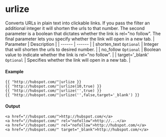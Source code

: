 # urlize
Converts URLs in plain text into clickable links. If you pass the filter an additional integer it will shorten the urls to that number. The second parameter is a boolean that dictates whether the link is rel="no follow". The final parameter lets you specify whether the link will open in a new tab.
| Parameter | Description | 
|  ------  |  ------  | 
| shorten_text `Optional` | Integer that will shorten the urls to desired number. | 
| no_follow `Optional` | Boolean value to indicate whether the link is rel="no follow". | 
| target='_blank' `Optional` | Specifies whether the link will open in a new tab. | 


#### Example
```jinja2
{{ "http://hubspot.com/"|urlize }}
{{ "http://hubspot.com/"|urlize(10,true) }}
{{ "http://hubspot.com/"|urlize('',true) }}
{{ "http://hubspot.com/"|urlize('',false,target='_blank') }}
```

#### Output
```jinja2
<a href="//hubspot.com/">http://hubspot.com/</a>
<a href="//hubspot.com/" rel="nofollow">http://...</a>
<a href="//hubspot.com/" rel="nofollow">http://hubspot.com/</a>
<a href="//hubspot.com/" target="_blank">http://hubspot.com/</a>
```


